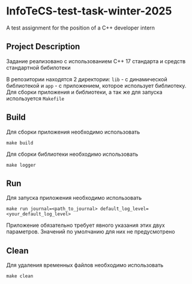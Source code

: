 # InfoTeCS-test-task-winter-2025
A test assignment for the position of a C++ developer intern

## Project Description
Задание реализовано с использованием C++ 17 стандарта и средств стандартной бибилотеки

В репозитории находятся 2 директории: `lib` - с динамической библиотекой и `app` - с приложением, которое использует библиотеку. Для сборки приложения и библиотеки, а так же для запуска используется `Makefile`

## Build
Для сборки приложения необходимо использовать
```
make build
```

Для сборки библиотеки необходимо использовать
```
make logger
```

## Run
Для запуска приложения необходимо использовать
```
make run journal=<path_to_journal> default_log_level=<your_default_log_level>
```
Приложение обязательно требует явного указания этих двух параметров. Значений по умолчанию для них не предусмотрено

## Clean
Для удаления временных файлов необходимо использовать
```
make clean
```